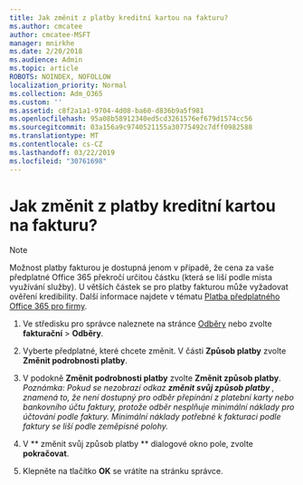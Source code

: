 ```yaml
---
title: Jak změnit z platby kreditní kartou na fakturu?
ms.author: cmcatee
author: cmcatee-MSFT
manager: mnirkhe
ms.date: 2/20/2018
ms.audience: Admin
ms.topic: article
ROBOTS: NOINDEX, NOFOLLOW
localization_priority: Normal
ms.collection: Adm_O365
ms.custom: ''
ms.assetid: c8f2a1a1-9704-4d08-ba60-d836b9a5f981
ms.openlocfilehash: 95a08b58912340ed5cd3261576ef679d1574cc56
ms.sourcegitcommit: 03a156a9c9740521155a30775492c7dff0982588
ms.translationtype: MT
ms.contentlocale: cs-CZ
ms.lasthandoff: 03/22/2019
ms.locfileid: "30761698"
---
```

# <a name="how-do-i-change-from-credit-card-payments-to-invoice"></a>Jak změnit z platby kreditní kartou na fakturu?

> [!NOTE]
> Možnost platby fakturou je dostupná jenom v případě, že cena za vaše předplatné Office 365 překročí určitou částku (která se liší podle místa využívání služby). U větších částek se pro platby fakturou může vyžadovat ověření kredibility. Další informace najdete v tématu [Platba předplatného Office 365 pro firmy](https://support.office.com/article/734f4aab-df2d-4e9b-8cb1-691910bde216). 
  
1. Ve středisku pro správce naleznete na stránce [Odběry](https://go.microsoft.com/fwlink/p/?linkid=842054) nebo zvolte **fakturační** \> **Odběry**.
    
2. Vyberte předplatné, které chcete změnit. V části **Způsob platby** zvolte **Změnit podrobnosti platby**.
    
3. V podokně **Změnit podrobnosti platby** zvolte **Změnit způsob platby**.
<br>*Poznámka: Pokud se nezobrazí odkaz **změnit svůj způsob platby** , znamená to, že není dostupný pro odběr přepínání z platební karty nebo bankovního účtu faktury, protože odběr nesplňuje minimální náklady pro účtování podle faktury. Minimální náklady potřebné k fakturaci podle faktury se liší podle zeměpisné polohy.*
  
4. V ** změnit svůj způsob platby ** dialogové okno pole, zvolte **pokračovat**.
    
5. Klepněte na tlačítko **OK** se vrátíte na stránku správce. 
   